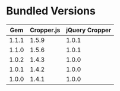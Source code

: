# Bundled Versions

| Gem    | Cropper.js | jQuery Cropper |
|--------|------------|----------------|
| 1.1.1  | 1.5.9      | 1.0.1          |
| 1.1.0  | 1.5.6      | 1.0.1          |
| 1.0.2  | 1.4.3      | 1.0.0          |
| 1.0.1  | 1.4.2      | 1.0.0          |
| 1.0.0  | 1.4.1      | 1.0.0          |
